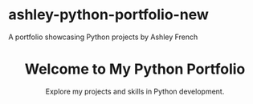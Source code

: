# ashley-python-portfolio-new
A portfolio showcasing Python projects by Ashley French

<!DOCTYPE html>
<html lang="en">
<head>
    <meta charset="UTF-8">
    <meta name="viewport" content="width=device-width, initial-scale=1.0">
    <title>Ashley French's Python Portfolio</title>
    <link rel="stylesheet" href="css/style.css">
</head>
<body>
    <header>
        <h1>Welcome to My Python Portfolio</h1>
        <p>Explore my projects and skills in Python development.</p>
    </header>
    
    
           
  

